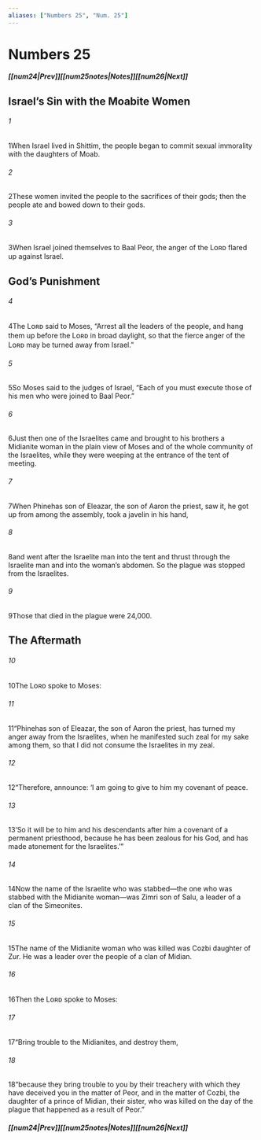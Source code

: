 ```yaml
---
aliases: ["Numbers 25", "Num. 25"]
---
```

# Numbers 25
##### <span class=arrow-left></span>[[num24|Prev]]<span class=navigation-separator></span>[[num25notes|Notes]]<span class=navigation-separator></span>[[num26|Next]]<span class=arrow-right></span>
## Israel’s Sin with the Moabite Women
###### 1
<span class=verse-first>1</span>When Israel lived in Shittim, the people began to commit sexual immorality with the daughters of Moab.
###### 2
<span class=verse-body>2</span>These women invited the people to the sacrifices of their gods; then the people ate and bowed down to their gods.
###### 3
<span class=verse-body>3</span>When Israel joined themselves to Baal Peor, the anger of the Lᴏʀᴅ flared up against Israel.
## God’s Punishment
###### 4
<span class=verse-body>4</span>The Lᴏʀᴅ said to Moses, “Arrest all the leaders of the people, and hang them up before the Lᴏʀᴅ in broad daylight, so that the fierce anger of the Lᴏʀᴅ may be turned away from Israel.”
###### 5
<span class=verse-body>5</span>So Moses said to the judges of Israel, “Each of you must execute those of his men who were joined to Baal Peor.”
<div class=paragraph-break></div>

###### 6
<span class=verse-first>6</span>Just then one of the Israelites came and brought to his brothers a Midianite woman in the plain view of Moses and of the whole community of the Israelites, while they were weeping at the entrance of the tent of meeting.
###### 7
<span class=verse-body>7</span>When Phinehas son of Eleazar, the son of Aaron the priest, saw it, he got up from among the assembly, took a javelin in his hand,
###### 8
<span class=verse-body>8</span>and went after the Israelite man into the tent and thrust through the Israelite man and into the woman’s abdomen. So the plague was stopped from the Israelites.
###### 9
<span class=verse-body>9</span>Those that died in the plague were 24,000.
## The Aftermath
###### 10
<span class=verse-first>10</span>The Lᴏʀᴅ spoke to Moses:
###### 11
<span class=verse-body>11</span>“Phinehas son of Eleazar, the son of Aaron the priest, has turned my anger away from the Israelites, when he manifested such zeal for my sake among them, so that I did not consume the Israelites in my zeal.
###### 12
<span class=verse-body>12</span>“Therefore, announce: ‘I am going to give to him my covenant of peace.
###### 13
<span class=verse-body>13</span>‘So it will be to him and his descendants after him a covenant of a permanent priesthood, because he has been zealous for his God, and has made atonement for the Israelites.’”
<div class=paragraph-break></div>

###### 14
<span class=verse-first>14</span>Now the name of the Israelite who was stabbed—the one who was stabbed with the Midianite woman—was Zimri son of Salu, a leader of a clan of the Simeonites.
###### 15
<span class=verse-body>15</span>The name of the Midianite woman who was killed was Cozbi daughter of Zur. He was a leader over the people of a clan of Midian.
<div class=paragraph-break></div>

###### 16
<span class=verse-first>16</span>Then the Lᴏʀᴅ spoke to Moses:
###### 17
<span class=verse-body>17</span>“Bring trouble to the Midianites, and destroy them,
###### 18
<span class=verse-body>18</span>“because they bring trouble to you by their treachery with which they have deceived you in the matter of Peor, and in the matter of Cozbi, the daughter of a prince of Midian, their sister, who was killed on the day of the plague that happened as a result of Peor.”
##### <span class=arrow-left></span>[[num24|Prev]]<span class=navigation-separator></span>[[num25notes|Notes]]<span class=navigation-separator></span>[[num26|Next]]<span class=arrow-right></span>